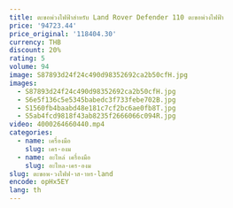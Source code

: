```yaml
---
title: ตะขอพ่วงไฟฟ้าสําหรับ Land Rover Defender 110 ตะขอพ่วงไฟฟ้า
price: '94723.44'
price_original: '118404.30'
currency: THB
discount: 20%
rating: 5
volume: 94
image: S87893d24f24c490d98352692ca2b50cfH.jpg
images:
  - S87893d24f24c490d98352692ca2b50cfH.jpg
  - S6e5f136c5e5345babedc3f733febe702B.jpg
  - S1560fb4baabd48e181c7cf2bc6ae0fb8T.jpg
  - S5ab4fcd9818f43ab8235f2666066c094R.jpg
video: 4000264660440.mp4
categories:
  - name: เครื่องมือ
    slug: เคร-องม
  - name: อะไหล่ เครื่องมือ
    slug: อะไหล-เคร-องม
slug: ตะขอพ-วงไฟฟ-าส-าหร-land
encode: opHx5EY
lang: th
---
```

  